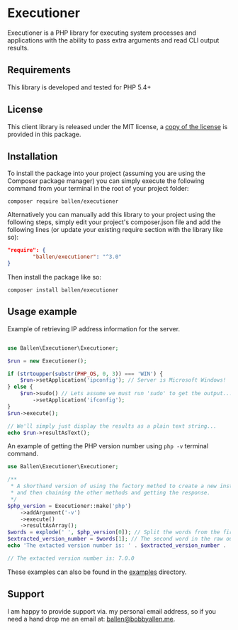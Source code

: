 # Executioner

Executioner is a PHP library for executing system processes and applications with the ability to pass extra arguments and read CLI output results.

## Requirements

This library is developed and tested for PHP 5.4+

## License

This client library is released under the MIT license, a [copy of the license](https://github.com/bobsta63/executioner/blob/master/LICENSE) is provided in this package.

## Installation

To install the package into your project (assuming you are using the Composer package manager) you can simply execute the following command from your terminal in the root of your project folder:

```composer require ballen/executioner```

Alternatively you can manually add this library to your project using the following steps, simply edit your project's composer.json file and add the following lines (or update your existing require section with the library like so):

```json
"require": {
        "ballen/executioner": "^3.0"
}
```

Then install the package like so:

```composer install ballen/executioner```

## Usage example

Example of retrieving IP address information for the server.
```php

use Ballen\Executioner\Executioner;

$run = new Executioner();

if (strtoupper(substr(PHP_OS, 0, 3)) === 'WIN') {
    $run->setApplication('ipconfig'); // Server is Microsoft Windows!
} else {
    $run->sudo() // Lets assume we must run 'sudo' to get the output...
        ->setApplication('ifconfig');
}
$run->execute();

// We'll simply just display the results as a plain text string...
echo $run->resultAsText();
```

An example of getting the PHP version number using ``php -v`` terminal command.

```php
use Ballen\Executioner\Executioner;

/**
 * A shorthand version of using the factory method to create a new instance
 * and then chaining the other methods and getting the response.
 */
$php_version = Executioner::make('php')
    ->addArgument('-v')
    ->execute()
    ->resultAsArray();
$words = explode(' ', $php_version[0]); // Split the words from the first line of the output!
$extracted_version_number = $words[1]; // The second word in the raw outputted line should be the version number :)
echo 'The extacted version number is: ' . $extracted_version_number . '';

// The extacted version number is: 7.0.0
```

These examples can also be found in the [examples](examples) directory.

## Support

I am happy to provide support via. my personal email address, so if you need a hand drop me an email at: [ballen@bobbyallen.me]().